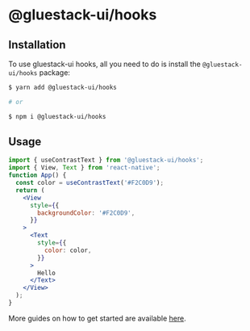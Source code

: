 # @gluestack-ui/hooks

## Installation

To use gluestack-ui hooks, all you need to do is install the
`@gluestack-ui/hooks` package:

```sh
$ yarn add @gluestack-ui/hooks

# or

$ npm i @gluestack-ui/hooks
```

## Usage

```jsx
import { useContrastText } from '@gluestack-ui/hooks';
import { View, Text } from 'react-native';
function App() {
  const color = useContrastText('#F2C0D9');
  return (
    <View
      style={{
        backgroundColor: '#F2C0D9',
      }}
    >
      <Text
        style={{
          color: color,
        }}
      >
        Hello
      </Text>
    </View>
  );
}
```

More guides on how to get started are available
[here](https://ui.gluestack.io/).
